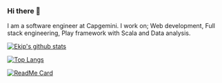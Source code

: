 ### Hi there 👋

I am a software engineer at Capgemini.
I work on; 
Web development,
Full stack engineering,
Play framework with Scala and
Data analysis.


[![Ekip's github stats](https://github-readme-stats.vercel.app/api?username=istanbulbekle&show_icons=true&&theme=dracula)](https://github.com/istanbulbekle/github-readme-stats)

[![Top Langs](https://github-readme-stats.vercel.app/api/top-langs/?username=istanbulbekle)](https://github.com/istanbulbekle/github-readme-stats)

[![ReadMe Card](https://github-readme-stats.vercel.app/api/pin/?username=istanbulbekle&repo=github-readme-stats)](https://github.com/istanbulbekle/github-readme-stats)

